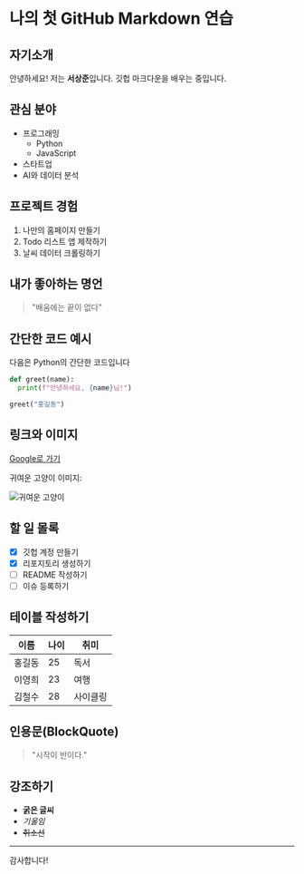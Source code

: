 # 나의 첫 GitHub Markdown 연습

## 자기소개
안녕하세요! 저는 **서상준**입니다. 깃헙 마크다운을 배우는 중입니다.

## 관심 분야 
 - 프로그래밍
   - Python
   - JavaScript
 - 스타트업
 - AI와 데이터 분석

## 프로젝트 경험
1. 나만의 홈페이지 만들기
2. Todo 리스트 앱 제작하기
3. 날씨 데이터 크롤링하기

## 내가 좋아하는 명언
> "배움에는 끝이 없다"

## 간단한 코드 예시 
다음은 Python의 간단한 코드입니다 

```python
def greet(name):
  print(f"안녕하세요, {name}님!")

greet("홍길동")
```

## 링크와 이미지
[Google로 가기](https://www.google.com)

귀여운 고양이 이미지:

![귀여운 고양이](https://t3.ftcdn.net/jpg/01/04/40/06/360_F_104400672_zCaPIFbYT1dXdzN85jso7NV8M6uwpKtf.jpg)

## 할 일 몰록
- [x] 깃헙 계정 만들기
- [x] 리포지토리 생성하기
- [ ] README 작성하기
- [ ] 이슈 등록하기

## 테이블 작성하기
| 이름   | 나이 | 취미     |
| ------ | ---- | -------- |
| 홍길동 | 25   | 독서     |
| 이영희 | 23   | 여행     |
| 김철수 | 28   | 사이클링 |

## 인용문(BlockQuote)
> "시작이 반이다."

## 강조하기
- **굵은 글씨**
- _기울임_
- ~~취소선~~

---

감사합니다! 
